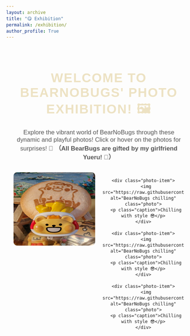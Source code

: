 ```yaml
---
layout: archive
title: "😋 Exhibition"
permalink: /exhibition/
author_profile: True
---
```


<!-- 页面主容器 -->
<div class="exhibition-container">
  <h1 class="title">Welcome to BearNoBugs' Photo Exhibition! 🖼️</h1>
  <p class="description">
    Explore the vibrant world of BearNoBugs through these dynamic and playful photos! Click or hover on the photos for surprises! 🎉 
    <strong>（All BearBugs are gifted by my girlfriend Yueru! 💖）</strong>
  </p>

  <!-- 照片展示区 -->
  <div class="photo-grid">
    <div class="photo-item">
      <img src="https://raw.githubusercontent.com/924973292/924973292.github.io/master/images/bearnobugs/WechatIMG180279.jpg" alt="BearNoBugs in action" class="photo">
      <p class="caption">Exploring the world! 🌍</p>
    </div>
    
    <div class="photo-item">
      <img src="https://raw.githubusercontent.com/924973292/924973292.github.io/master/images/bearnobugs/WechatIMG321.jpg" alt="BearNoBugs chilling" class="photo">
      <p class="caption">Chilling with style 😎</p>
    </div>
    
    <div class="photo-item">
      <img src="https://raw.githubusercontent.com/924973292/924973292.github.io/master/images/bearnobugs/WechatIMG322.jpg" alt="BearNoBugs chilling" class="photo">
      <p class="caption">Chilling with style 😎</p>
    </div>

    <div class="photo-item">
      <img src="https://raw.githubusercontent.com/924973292/924973292.github.io/master/images/bearnobugs/WechatIMG323.jpg" alt="BearNoBugs chilling" class="photo">
      <p class="caption">Chilling with style 😎</p>
    </div>
  </div>
</div>

<!-- CSS 样式部分 -->
<style>
  .exhibition-container {
    text-align: center;
    margin: 0 auto;
    padding: 20px;
    font-family: 'Arial', sans-serif;
  }

  .title {
    font-size: 2.5em;
    color: #ede2c3;
    margin-bottom: 20px;
    text-transform: uppercase;
    letter-spacing: 2px;
  }

  .description {
    font-size: 1.2em;
    color: #555;
    margin-bottom: 30px;
  }

  .photo-grid {
    display: grid;
    grid-template-columns: repeat(auto-fill, minmax(200px, 1fr));
    gap: 20px; /* 图片间隔 */
  }

  .photo-item {
    position: relative;
    overflow: hidden;
    cursor: pointer;
  }

  .photo {
    width: 100%; /* 确保图片宽度100% */
    height: auto; /* 高度自适应 */
    max-width: 300px; /* 设置最大宽度 */
    max-height: 200px; /* 设置最大高度 */
    border-radius: 10px;
    transition: transform 0.3s ease, filter 0.3s ease;
  }

  .photo-item:hover img {
    transform: scale(1.1); /* 鼠标悬停时放大 */
    filter: brightness(0.8);
  }

  .caption {
    position: absolute;
    bottom: 0;
    width: 100%;
    background-color: rgba(0, 0, 0, 0.7);
    color: white;
    text-align: center;
    padding: 10px;
    opacity: 0;
    transition: opacity 0.3s ease;
  }

  .photo-item:hover .caption {
    opacity: 1;
  }
</style>
